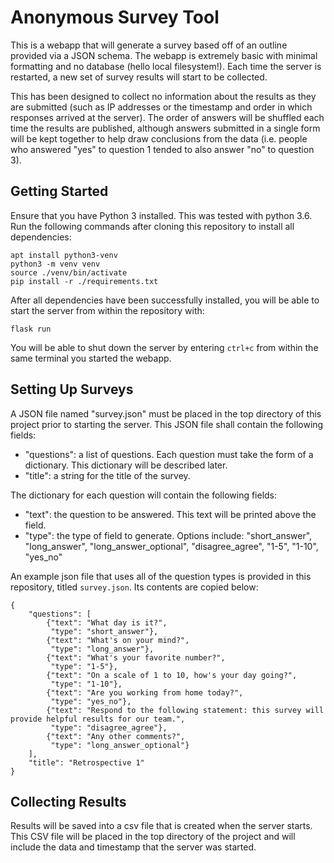 # Anonymous Survey Tool
This is a webapp that will generate a survey based off of an outline provided via a JSON schema. The webapp is extremely basic with minimal formatting and no database (hello local filesystem!). Each time the server is restarted, a new set of survey results will start to be collected.

This has been designed to collect no information about the results as they are submitted (such as IP addresses or the timestamp and order in which responses arrived at the server). The order of answers will be shuffled each time the results are published, although answers submitted in a single form will be kept together to help draw conclusions from the data (i.e. people who answered "yes" to question 1 tended to also answer "no" to question 3).

## Getting Started
Ensure that you have Python 3 installed. This was tested with python 3.6. Run the following commands after cloning this repository to install all dependencies:
```
apt install python3-venv
python3 -m venv venv
source ./venv/bin/activate
pip install -r ./requirements.txt
```

After all dependencies have been successfully installed, you will be able to start the server from within the repository with:
```
flask run
```

You will be able to shut down the server by entering ```ctrl+c``` from within the same terminal you started the webapp.

## Setting Up Surveys
A JSON file named "survey.json" must be placed in the top directory of this project prior to starting the server. This JSON file shall contain the following fields:
* "questions": a list of questions. Each question must take the form of a dictionary. This dictionary will be described later.
* "title": a string for the title of the survey.

The dictionary for each question will contain the following fields:
* "text": the question to be answered. This text will be printed above the field.
* "type": the type of field to generate. Options include: "short_answer", "long_answer", "long_answer_optional", "disagree_agree", "1-5", "1-10", "yes_no"

An example json file that uses all of the question types is provided in this repository, titled ```survey.json```. Its contents are copied below:

```
{
    "questions": [
        {"text": "What day is it?",
         "type": "short_answer"},
        {"text": "What's on your mind?",
         "type": "long_answer"},
        {"text": "What's your favorite number?",
         "type": "1-5"},
        {"text": "On a scale of 1 to 10, how's your day going?",
         "type": "1-10"},
        {"text": "Are you working from home today?",
         "type": "yes_no"},
        {"text": "Respond to the following statement: this survey will provide helpful results for our team.",
         "type": "disagree_agree"},
        {"text": "Any other comments?",
         "type": "long_answer_optional"}
    ],
    "title": "Retrospective 1"
}
``` 

## Collecting Results
Results will be saved into a csv file that is created when the server starts. This CSV file will be placed in the top directory of the project and will include the data and timestamp that the server was started.

